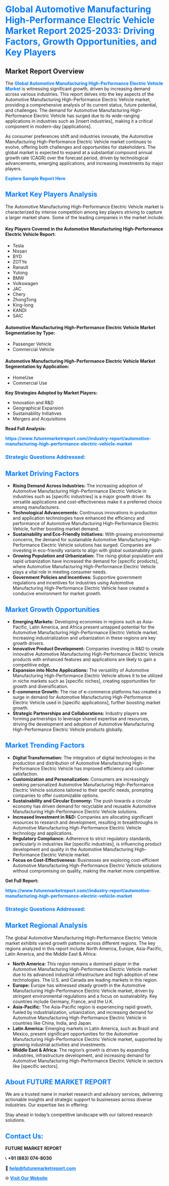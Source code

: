 <h1 style="color: #007BFF;">Global Automotive Manufacturing High-Performance Electric Vehicle Market Report 2025-2033: Driving Factors, Growth Opportunities, and Key Players</h1>

<section id="overview">
<h2>Market Report Overview</h2>
<p>The <a href="https://www.futuremarketreport.com//industry-report/automotive-manufacturing-high-performance-electric-vehicle-market" style="color: #007BFF; text-decoration: none;"><strong>Global Automotive Manufacturing High-Performance Electric Vehicle Market</strong></a> is witnessing significant growth, driven by increasing demand across various industries. This report delves into the key aspects of the Automotive Manufacturing High-Performance Electric Vehicle market, providing a comprehensive analysis of its current status, future potential, and challenges. The demand for Automotive Manufacturing High-Performance Electric Vehicle has surged due to its wide-ranging applications in industries such as [insert industries], making it a critical component in modern-day [applications].</p>
<p>As consumer preferences shift and industries innovate, the Automotive Manufacturing High-Performance Electric Vehicle market continues to evolve, offering both challenges and opportunities for stakeholders. The global market is expected to expand at a substantial compound annual growth rate (CAGR) over the forecast period, driven by technological advancements, emerging applications, and increasing investments by major players.</p>
</section>

<section id="overview">
<p><a href="https://www.futuremarketreport.com//request-sample/reportId=48188" style="color: #007BFF; text-decoration: none;"><strong>Explore Sample Report Here</strong></a></p>
</section>

<section id="key-players">
<h2 style="color: #007BFF;">Market Key Players Analysis</h2>
<p>The Automotive Manufacturing High-Performance Electric Vehicle market is characterized by intense competition among key players striving to capture a larger market share. Some of the leading companies in the market include:</p>
<h4>Key Players Covered in the Automotive Manufacturing High-Performance Electric Vehicle Report:</h4>
<ul><li>Tesla</li><li>Nissan</li><li>BYD</li><li>ZOTYe</li><li>Ranault</li><li>Yutong</li><li>BMW</li><li>Volkswagen</li><li>JAC</li><li>Chery</li><li>ZhongTong</li><li>King-long</li><li>KANDI</li><li>SAIC</li></ul>
<h4>Automotive Manufacturing High-Performance Electric Vehicle Market Segmentation by Type:</h4>
<ul><li>Passenger Vehicle</li><li>Commercial Vehicle</li></ul>

<h4>Automotive Manufacturing High-Performance Electric Vehicle Market Segmentation by Application:</h4>
<ul><li>HomeUse</li><li>Commercial Use</li></ul>
<p><strong>Key Strategies Adopted by Market Players:</strong></p>
<ul>
<li>Innovation and R&D</li>
<li>Geographical Expansion</li>
<li>Sustainability Initiatives</li>
<li>Mergers and Acquisitions</li>
</ul>
</section>

<section>
<p><strong>Read Full Analysis: </strong></p><a href="https://www.futuremarketreport.com//industry-report/automotive-manufacturing-high-performance-electric-vehicle-market" style="color: #007BFF; text-decoration: none;"><strong>https://www.futuremarketreport.com//industry-report/automotive-manufacturing-high-performance-electric-vehicle-market</strong></a>
<h3 style="color: #007BFF;">Strategic Questions Addressed:</h3>
</section>

<section id="driving-factors">
<h2 style="color: #007BFF;">Market Driving Factors</h2>
<ul>
<li><strong>Rising Demand Across Industries:</strong> The increasing adoption of Automotive Manufacturing High-Performance Electric Vehicle in industries such as [specific industries] is a major growth driver. Its versatile applications and cost-effectiveness make it a preferred choice among manufacturers.</li>
<li><strong>Technological Advancements:</strong> Continuous innovations in production and application technologies have enhanced the efficiency and performance of Automotive Manufacturing High-Performance Electric Vehicle, further boosting market demand.</li>
<li><strong>Sustainability and Eco-Friendly Initiatives:</strong> With growing environmental concerns, the demand for sustainable Automotive Manufacturing High-Performance Electric Vehicle solutions has surged. Companies are investing in eco-friendly variants to align with global sustainability goals.</li>
<li><strong>Growing Population and Urbanization:</strong> The rising global population and rapid urbanization have increased the demand for [specific products], where Automotive Manufacturing High-Performance Electric Vehicle plays a vital role in meeting consumer needs.</li>
<li><strong>Government Policies and Incentives:</strong> Supportive government regulations and incentives for industries using Automotive Manufacturing High-Performance Electric Vehicle have created a conducive environment for market growth.</li>
</ul>
</section>

<section id="growth-opportunities">
<h2 style="color: #007BFF;">Market Growth Opportunities</h2>
<ul>
<li><strong>Emerging Markets:</strong> Developing economies in regions such as Asia-Pacific, Latin America, and Africa present untapped potential for the Automotive Manufacturing High-Performance Electric Vehicle market. Increasing industrialization and urbanization in these regions are key growth drivers.</li>
<li><strong>Innovative Product Development:</strong> Companies investing in R&D to create innovative Automotive Manufacturing High-Performance Electric Vehicle products with enhanced features and applications are likely to gain a competitive edge.</li>
<li><strong>Expansion into Niche Applications:</strong> The versatility of Automotive Manufacturing High-Performance Electric Vehicle allows it to be utilized in niche markets such as [specific niches], creating opportunities for growth and diversification.</li>
<li><strong>E-commerce Growth:</strong> The rise of e-commerce platforms has created a surge in demand for Automotive Manufacturing High-Performance Electric Vehicle used in [specific applications], further boosting market growth.</li>
<li><strong>Strategic Partnerships and Collaborations:</strong> Industry players are forming partnerships to leverage shared expertise and resources, driving the development and adoption of Automotive Manufacturing High-Performance Electric Vehicle products globally.</li>
</ul>
</section>

<section id="trending-factors">
<h2 style="color: #007BFF;">Market Trending Factors</h2>
<ul>
<li><strong>Digital Transformation:</strong> The integration of digital technologies in the production and distribution of Automotive Manufacturing High-Performance Electric Vehicle has improved efficiency and customer satisfaction.</li>
<li><strong>Customization and Personalization:</strong> Consumers are increasingly seeking personalized Automotive Manufacturing High-Performance Electric Vehicle solutions tailored to their specific needs, prompting companies to offer customizable options.</li>
<li><strong>Sustainability and Circular Economy:</strong> The push towards a circular economy has driven demand for recyclable and reusable Automotive Manufacturing High-Performance Electric Vehicle solutions.</li>
<li><strong>Increased Investment in R&D:</strong> Companies are allocating significant resources to research and development, resulting in breakthroughs in Automotive Manufacturing High-Performance Electric Vehicle technology and applications.</li>
<li><strong>Regulatory Compliance:</strong> Adherence to strict regulatory standards, particularly in industries like [specific industries], is influencing product development and quality in the Automotive Manufacturing High-Performance Electric Vehicle market.</li>
<li><strong>Focus on Cost-Effectiveness:</strong> Businesses are exploring cost-efficient Automotive Manufacturing High-Performance Electric Vehicle solutions without compromising on quality, making the market more competitive.</li>
</ul>
</section>

<section>
<p><strong>Get Full Report: </strong></p><a href="https://www.futuremarketreport.com//industry-report/automotive-manufacturing-high-performance-electric-vehicle-market" style="color: #007BFF; text-decoration: none;"><strong>https://www.futuremarketreport.com//industry-report/automotive-manufacturing-high-performance-electric-vehicle-market</strong></a>
<h3 style="color: #007BFF;">Strategic Questions Addressed:</h3>
</section>


<section id="regional-analysis">
<h2 style="color: #007BFF;">Market Regional Analysis</h2>
<p>The global Automotive Manufacturing High-Performance Electric Vehicle market exhibits varied growth patterns across different regions. The key regions analyzed in this report include North America, Europe, Asia-Pacific, Latin America, and the Middle East & Africa:</p>
<ul>
<li><strong>North America:</strong> This region remains a dominant player in the Automotive Manufacturing High-Performance Electric Vehicle market due to its advanced industrial infrastructure and high adoption of new technologies. The U.S. and Canada are leading markets in this region.</li>
<li><strong>Europe:</strong> Europe has witnessed steady growth in the Automotive Manufacturing High-Performance Electric Vehicle market, driven by stringent environmental regulations and a focus on sustainability. Key countries include Germany, France, and the U.K.</li>
<li><strong>Asia-Pacific:</strong> The Asia-Pacific region is experiencing rapid growth, fueled by industrialization, urbanization, and increasing demand for Automotive Manufacturing High-Performance Electric Vehicle in countries like China, India, and Japan.</li>
<li><strong>Latin America:</strong> Emerging markets in Latin America, such as Brazil and Mexico, present significant opportunities for the Automotive Manufacturing High-Performance Electric Vehicle market, supported by growing industrial activities and investments.</li>
<li><strong>Middle East & Africa:</strong> The region’s growth is driven by expanding industries, infrastructure development, and increasing demand for Automotive Manufacturing High-Performance Electric Vehicle in sectors like [specific sectors].</li>
</ul>
</section>

<footer>
<h2 style="color: #007BFF;">About FUTURE MARKET REPORT</h2>
<p>We are a trusted name in market research and advisory services, delivering actionable insights and strategic support to businesses across diverse industries. Our expertise lies in offering:</p>

<p>Stay ahead in today’s competitive landscape with our tailored research solutions.</p>

<h2 style="color: #007BFF;">Contact Us:</h2>
<p><strong>FUTURE MARKET REPORT</strong></p>
<p>📞 <strong>+91 (883) 074-8030</strong></p>
<p>📧 <strong><a href="mailto:help@futuremarketreport.com" style="color: #007BFF;">help@futuremarketreport.com</a></strong></p>
<p>🌐 <strong><a href="https://www.futuremarketreport.com/" style="color: #007BFF;">Visit Our Website</a></strong></p>
</footer>